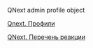 
QNext admin profile object



[Qnext. Профили](/ph/QNext-admin-profile-about-04-25)

[QNext. Перечень реакции](/ph/QNext-admin-reaction-about-05-01)